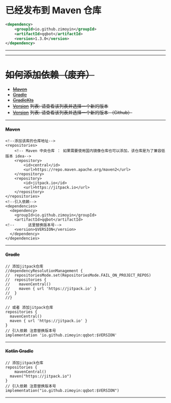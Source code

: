 # 已经发布到 Maven 仓库
```xml
<dependency>
    <groupId>io.github.zimoyin</groupId>
    <artifactId>qqbot</artifactId>
    <version>1.3.0</version>
</dependency>
```

---

---


# ~~如何添加依赖（废弃）~~
- [~~Maven~~](#maven)
- [~~Gradle~~](#gradle)
- [~~GradleKts~~](#gradleKt)
- [~~Version~~](https://jitpack.io/com/github/zimoyin/qqbot/) ~~列表: 请查看该列表并选择一个新的版本~~
- [~~Version~~](https://github.com/zimoyin/qqbot/releases) ~~列表: 请查看该列表并选择一个新的版本 （Github）~~
---

#### ~~<a name="maven"></a>Maven~~

```
<!--添加该库的仓库地址-->
<repositories>
    <!-- Maven 中央仓库 ： 如果需要使用国内镜像仓库也可以添加，该仓库是为了兼容低版本 idea-->
    <repository>
        <id>central</id>
        <url>https://repo.maven.apache.org/maven2</url>
    </repository>
    <repository>
        <id>jitpack.io</id>
        <url>https://jitpack.io</url>
    </repository>
</repositories>
<!--引入依赖-->
<dependencies>
  <dependency>
    <groupId>io.github.zimoyin</groupId>
    <artifactId>qqbot</artifactId>
<!--      这里替换版本号-->
    <version>$VERSION</version>
  </dependency>
</dependencies>
```

---

#### ~~<a name="tab2"></a>Gradle~~
```
// 添加jitpack仓库
//dependencyResolutionManagement {
//  repositoriesMode.set(RepositoriesMode.FAIL_ON_PROJECT_REPOS)
//  repositories {
//    mavenCentral()
//    maven { url 'https://jitpack.io' }
//  }
//}

// 或者 添加jitpack仓库
repositories {
  mavenCentral()
  maven { url 'https://jitpack.io' }
}
// 引入依赖 注意替换版本号
implementation 'io.github.zimoyin:qqbot:$VERSION'
```

---

#### ~~<a name="tab2"></a>Kotlin Gradle~~
```
// 添加jitpack仓库
repositories {
    mavenCentral()
  maven("https://jitpack.io")
}
// 引入依赖 注意替换版本号
implementation("io.github.zimoyin:qqbot:$VERSION")
```
---
